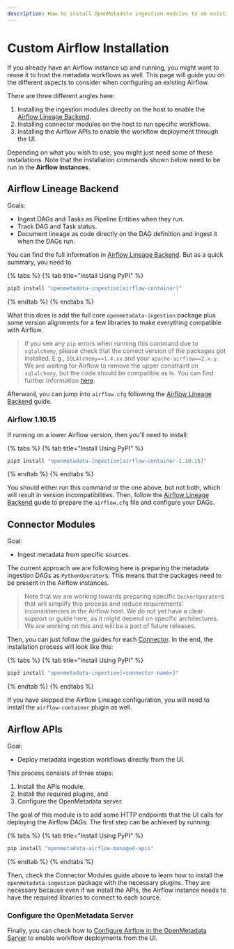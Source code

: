 ```yaml
---
description: How to install OpenMetadata ingestion modules to an existing Airflow host.
---
```


# Custom Airflow Installation

If you already have an Airflow instance up and running, you might want to reuse it to host the metadata workflows as well. This page will guide you on the different aspects to consider when configuring an existing Airflow.

There are three different angles here:

1. Installing the ingestion modules directly on the host to enable the [Airflow Lineage Backend](airflow-lineage.md).
2. Installing connector modules on the host to run specific workflows.
3. Installing the Airflow APIs to enable the workflow deployment through the UI.

Depending on what you wish to use, you might just need some of these installations. Note that the installation commands shown below need to be run in the **Airflow instances**.

## Airflow Lineage Backend

Goals:

* Ingest DAGs and Tasks as Pipeline Entities when they run.
* Track DAG and Task status.
* Document lineage as code directly on the DAG definition and ingest it when the DAGs run.

You can find the full information in [Airflow Lineage Backend](airflow-lineage.md). But as a quick summary, you need to

{% tabs %}
{% tab title="Install Using PyPI" %}
```bash
pip3 install "openmetadata-ingestion[airflow-container]"
```
{% endtab %}
{% endtabs %}

What this does is add the full core `openmetadata-ingestion` package plus some version alignments for a few libraries to make everything compatible with Airflow.

> If you see any `pip` errors when running this command due to `sqlalchemy`, please check that the correct version of the packages got installed. E.g., `SQLAlchemy==1.4.xx` and your `apache-airflow==2.x.y`. We are waiting for Airflow to remove the upper constraint on `sqlalchemy`, but the code should be compatible as is. You can find further information [here](https://github.com/apache/airflow/pull/16630).

Afterward, you can jump into `airflow.cfg` following the [Airflow Lineage Backend](airflow-lineage.md) guide.

### Airflow 1.10.15

If running on a lower Airflow version, then you'll need to install:

{% tabs %}
{% tab title="Install Using PyPI" %}
```bash
pip3 install "openmetadata-ingestion[airflow-container-1.10.15]"
```
{% endtab %}
{% endtabs %}

You should either run this command or the one above, but not both, which will result in version incompatibilities. Then, follow the [Airflow Lineage Backend](airflow-lineage.md) guide to prepare the `airflow.cfg` file and configure your DAGs.

## Connector Modules

Goal:

* Ingest metadata from specific sources.

The current approach we are following here is preparing the metadata ingestion DAGs as `PythonOperator`s. This means that the packages need to be present in the Airflow instances.

> Note that we are working towards preparing specific `DockerOperator`s that will simplify this process and reduce requirements' inconsistencies in the Airflow host. We do not yet have a clear support or guide here, as it might depend on specific architectures. We are working on this and will be a part of future releases.

Then, you can just follow the guides for each [Connector](../connectors/). In the end, the installation process will look like this:

{% tabs %}
{% tab title="Install Using PyPI" %}
```bash
pip3 install "openmetadata-ingestion[<connector-name>]"
```
{% endtab %}
{% endtabs %}

If you have skipped the Airflow Lineage configuration, you will need to install the `airflow-container` plugin as well.

## Airflow APIs

Goal:

* Deploy metadata ingestion workflows directly from the UI.

This process consists of three steps:

1. Install the APIs module,
2. Install the required plugins, and
3. Configure the OpenMetadata server.

The goal of this module is to add some HTTP endpoints that the UI calls for deploying the Airflow DAGs. The first step can be achieved by running:

{% tabs %}
{% tab title="Install Using PyPI" %}
```bash
pip install "openmetadata-airflow-managed-apis"
```
{% endtab %}
{% endtabs %}

Then, check the Connector Modules guide above to learn how to install the `openmetadata-ingestion` package with the necessary plugins. They are necessary because even if we install the APIs, the Airflow instance needs to have the required libraries to connect to each source.

### Configure the OpenMetadata Server

Finally, you can check how to [Configure Airflow in the OpenMetadata Server](configure-airflow-in-the-openmetadata-server.md) to enable workflow deployments from the UI.

